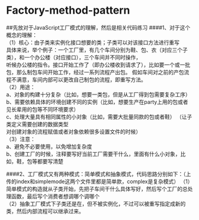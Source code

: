 # Factory-method-pattern
##先放对于JavaScript工厂模式的理解，然后是相关代码练习
####1、对于这个概念的理解：  
（1）核心：由子类来实例化接口想要的类；子类可以对该接口方法进行重写  
     具体来说，举个例子：一个工厂里，有几个车间分别为鞋、包、衣（对应三个子类），和一个办公楼（对应接口），三个车间并不同时操作，  
     听候办公楼的指令。接口开始工作了（即办公楼收到请求了），比如要一个或一批包，那么制包车间开始工作，经过一系列流程产出包。 
     假如车间对之前的产包流程不满意，车间内部可以更改自己制包的流程，即重写方法。  
（2）用途：  
     a、对象的构建十分复杂（比如，想要一类包，但是从工厂得到包需要复杂工序）  
     b、需要依赖具体的环境创建不同的实例（比如，想要生产在party上用的包或者见长辈用的包等不同环境要求）  
     c、处理大量具有相同属性的小对象（比如，需要大批量同款的包或者鞋）
     （让子类定义需要创建的数据类型  
       对创建对象的流程赋值或者对象依赖很多设置文件的时候）  
（3）注意：  
    a、避免不必要使用，以免增加复杂度  
    b、创建工厂的时候，注释要写好当前工厂需要干什么，里面有什么小对象，比如，鞋，包等都要写清楚

####2、工厂模式又有两种模式：简单模式和抽象模式，代码思路分别如下：（上传的index和simplemode这两个文件里都是简单款，complex是复杂模式）
（1）简单模式的构造就从子类开始，先把子车间干什么具体写好，然后写个工厂的总处理函数，最后写个消费者想调哪个调哪个  
（2）抽象工厂模式下子类还是在，但不被实例化，不过可以被重写指定成新的类，然后内部流程可以继承过来。
